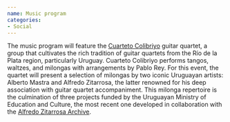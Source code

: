 ```yaml
---
name: Music program
categories:
- Social
---
```



The music program will feature the [Cuarteto
Colibriyo](https://colibriyo.uy/en/) guitar quartet, a group that cultivates the
rich tradition of guitar quartets from the Río de la Plata region, particularly
Uruguay. Cuarteto Colibriyo performs tangos, waltzes, and milongas with
arrangements by Pablo Rey.  For this event, the quartet will present a selection
of milongas by two iconic Uruguayan artists: Alberto Mastra and Alfredo
Zitarrosa, the latter renowned for his deep association with guitar quartet
accompaniment. This milonga repertoire is the culmination of three projects
funded by the Uruguayan Ministry of Education and Culture, the most recent one
developed in collaboration with the [Alfredo Zitarrosa Archive](http://www.zitarrosa.org/).
